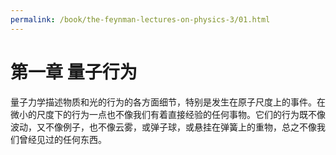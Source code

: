 ```yaml
---
permalink: /book/the-feynman-lectures-on-physics-3/01.html
---
```


# 第一章 量子行为

量子力学描述物质和光的行为的各方面细节，特别是发生在原子尺度上的事件。在微小的尺度下的行为一点也不像我们有着直接经验的任何事物。它们的行为既不像波动，又不像例子，也不像云雾，或弹子球，或悬挂在弹簧上的重物，总之不像我们曾经见过的任何东西。